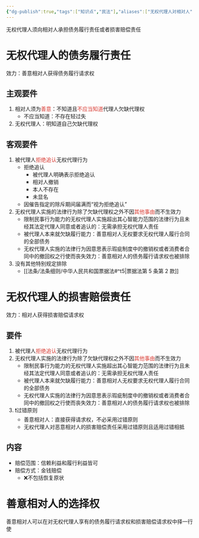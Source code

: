 ```yaml
---
{"dg-publish":true,"tags":["知识点","民法"],"aliases":["无权代理人对相对人"],"permalink":"/学习笔记studyup/民法总论/无权代理责任/","dgPassFrontmatter":true,"created":"2024-11-19T11:59:53.445+08:00","updated":"2024-11-22T20:43:49.100+08:00"}
---
```


无权代理人须向相对人承担债务履行责任或者损害赔偿责任
# 无权代理人的债务履行责任
效力：善意相对人获得债务履行请求权
## 主观要件
1. 相对人须为<font color="#d83931">善意</font>：不知道且<font color="#d83931">不应当知道</font>代理人欠缺代理权
	- 不应当知道：不存在轻过失
2. 无权代理人：明知道自己欠缺代理权
## 客观要件
1. 被代理人<font color="#d83931">拒绝追认</font>无权代理行为
	- 拒绝追认
		- 被代理人明确表示拒绝追认
		- 相对人撤销
		- 本人不存在
		- 未显名
	- 因催告指定的除斥期间届满而“视为拒绝追认”
2. 无权代理人实施的法律行为除了欠缺代理权之外不因<font color="#d83931">其他事由</font>而不生效力
	- 限制民事行为能力的无权代理人实施超出其心智能力范围的法律行为且未经其法定代理人同意或者追认的：无需承担无权代理人责任
	- 被代理人本来就欠缺履行能力：善意相对人无权要求无权代理人履行合同的全部债务
	- 无权代理人实施的法律行为因意思表示瑕疵制度中的撤销权或者消费者合同中的撤回权之行使而丧失效力：善意相对人的债务履行请求权也被排除
3. 没有其他特别规定排除
	- [[法条/法条细则/中华人民共和国票据法#^t5\|票据法第 5 条第 2 款]]
# 无权代理人的损害赔偿责任
效力：相对人获得损害赔偿请求权
## 要件
1. 被代理人<font color="#d83931">拒绝追认</font>无权代理行为
2. 无权代理人实施的法律行为除了欠缺代理权之外不因<font color="#d83931">其他事由</font>而不生效力
	- 限制民事行为能力的无权代理人实施超出其心智能力范围的法律行为且未经其法定代理人同意或者追认的：无需承担无权代理人责任
	- 被代理人本来就欠缺履行能力：善意相对人无权要求无权代理人履行合同的全部债务
	- 无权代理人实施的法律行为因意思表示瑕疵制度中的撤销权或者消费者合同中的撤回权之行使而丧失效力：善意相对人的债务履行请求权也被排除
3. ❗过错原则
	- 善意相对人：直接获得请求权，不必采用过错原则
	- 无权代理人对恶意相对人的损害赔偿责任采用过错原则且适用过错相抵
## 内容
- 赔偿范围：信赖利益和履行利益皆可
- 赔偿方式：金钱赔偿
	- ❌不包括恢复原状
# 善意相对人的选择权
善意相对人可以在对无权代理人享有的债务履行请求权和损害赔偿请求权中择一行使